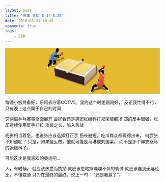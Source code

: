 ```yaml
---
layout: post
title: "旧事 奥运 8.14-8.20"
date: 2016-08-21 10:36
comments: true
tags: 
	- 旧事
---
```


![by Chow Hon Lam on Dribble](/assets/blogImg/diary-5.jpg) 

每晚小板凳备好，乐呵去守着CCTV5。里约这个时差刚刚好，
反正我忙得不行，只有晚上这点属于自己的时间

这两周乒乓赛事全面展开
最好看还是男团张继科打郑荣植那场
郑的反手很强，张却持续使用反手拧拉
攻彼之长，陷入苦战

杨影相当着急，也说张应该选择打正手
扬长避短，吃瓜群众都看得出来，
何尝张不知道呢？
只是，如果这么做，他就可能是马琳或刘国梁，
而不是那个鲜衣怒马的张继科了。

可能这才是我喜欢的奥运吧…

人，有时候，
就应该热血而执拗
就应该忽略掉喋喋不休的劝诫
就应该蠢到无与伦比，不懂变通
只为在最终的最终，说上一句：
“还是我赢了”。

